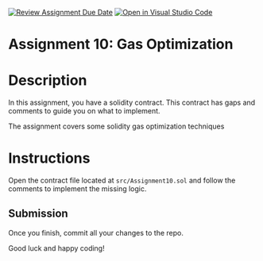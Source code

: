 [![Review Assignment Due Date](https://classroom.github.com/assets/deadline-readme-button-22041afd0340ce965d47ae6ef1cefeee28c7c493a6346c4f15d667ab976d596c.svg)](https://classroom.github.com/a/3JQ70u65)
[![Open in Visual Studio Code](https://classroom.github.com/assets/open-in-vscode-2e0aaae1b6195c2367325f4f02e2d04e9abb55f0b24a779b69b11b9e10269abc.svg)](https://classroom.github.com/online_ide?assignment_repo_id=18979965&assignment_repo_type=AssignmentRepo)
# Assignment 10: Gas Optimization

# Description

In this assignment, you have a solidity contract. This contract has gaps and comments to guide you on what to implement.


The assignment covers some solidity gas optimization techniques

# Instructions

Open the contract file located at `src/Assignment10.sol` and follow the comments to implement the missing logic.


## Submission

Once you finish, commit all your changes to the repo.

Good luck and happy coding!

